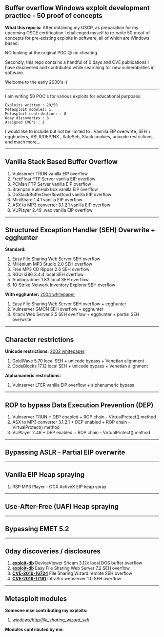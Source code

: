 ## Buffer overflow Windows exploit development practice - 50 proof of concepts

**What this repo is:**
After obtaining my OSCP, as preparation for my upcoming OSCE certification I challenged myself to re-write 50 proof of concepts for pre-existing exploits in software, all of which are Windows based.

NO looking at the original POC :persevere: no cheating

Secondly, this repo contains a handful of 0 days and CVE publications I have discovered and contributed while searching for new vulnerabilities in software.

Welcome to the early 2000's :)

----
I am writing 50 POC's for various exploits for educational purposes.

```
Exploits written : 29/50
Metasploit modules: 1
Metasploit contributions : 0
0day discoveries : 6
Assigned CVE's : 2
```

I would like to include but not be limited to : Vannila EIP overwrite, SEH + egghunters, ASLR/DEP/NX , SafeSeh, Stack cookies, unicode restrictions, and much more...

----
## Vanilla Stack Based Buffer Overflow

1. Vulnserver TRUN vanilla EIP overflow
2. FreeFloat FTP Server vanilla EIP overflow
3. PCMan FTP Server vanilla EIP overflow
4. Brainpan VulnHub box vanilla EIP overflow
5. DoStackBufferOverflowGood vanilla EIP overflow
6. MiniShare 1.4.1 vanilla EIP overflow
7. ASX to MP3 converter 3.1.2.1 vanilla EIP overflow
8. VUPlayer 2.49 .wax vanilla EIP overflow

----
## Structured Exception Handler (SEH) Overwrite + egghunter

  **Standard:**
  1. Easy File Sharing Web Server SEH overflow
  2. Millenium MP3 Studio 2.0 SEH overflow
  3. Free MP3 CD Ripper 2.6 SEH overflow
  4. RGUI i386 3.4.4 local SEH overflow
  5. Audiograbber 1.83 local SEH overflow
  6. 10-Strike Network Inventory Explorer SEH overflow
  
  **With egghunter:** [2004 whitepaper](http://www.hick.org/code/skape/papers/egghunt-shellcode.pdf)
  1. Easy File Sharing Web Server SEH overflow + egghunter
  2. Vulnserver GMON SEH overflow + egghunter
  3. Xitami Web Server 2.5 SEH overflow + egghunter + partial SEH overwrite

----
## Character restrictions
   **Unicode restrictions:** [2002 whitepaper](https://www.helpnetsecurity.com/dl/articles/unicodebo.pdf)
  1. GoldWave 5.70 local SEH + unicode bypass + Venetian alignment 
  2. CodeBlocks 17.12 local SEH + unicode bypass + Venetian alignment
   
   **Alphanumeric restrictions:**
  1. Vulnserver LTER vanilla EIP overflow + alphanumeric bypass
      
----
## ROP to bypass Data Execution Prevention (DEP)

1. Vulnserver TRUN + DEP enabled + ROP chain - VirtualProtect() method
2. ASX to MP3 converter 3.1.2.1 + DEP enabled + ROP chain - VirtualProtect() method
3. VUPlayer 2.49 + DEP enabled + ROP chain - VirtualProtect() method
----
## Bypassing ASLR - Partial EIP overwrite

----
## Vanilla EIP Heap spraying

1. RSP MP3 Player - OCX ActiveX EIP heap spray

----
## Use-After-Free (UAF) Heap spraying

----
## Bypassing EMET 5.2

----
## 0day discoveries / disclosures

1. [**exploit-db**](https://www.exploit-db.com/exploits/47410) DeviceViewer Sricam 3.12x local DOS buffer overflow
2. [**exploit-db**](https://www.exploit-db.com/exploits/47411) Easy File Sharing Web Server 7.2 SEH overflow 
3. [**CVE-2019-16724**](https://cve.mitre.org/cgi-bin/cvename.cgi?name=CVE-2019-16724) File Sharing Wizard remote SEH overflow
4. [**CVE-2019-17181**](https://cve.mitre.org/cgi-bin/cvename.cgi?name=CVE-2019-17181) IntraSrv webserver 1.0 SEH overflow

----
## Metasploit modules
   **Someone else contributing my exploits:**
   1. [*windows/http/file_sharing_wizard_seh*](https://www.rapid7.com/db/modules/exploit/windows/http/file_sharing_wizard_seh)
   
   **Modules contributed by me:**
   
